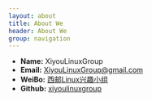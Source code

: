```yaml
---
layout: about
title: About We
header: About We
group: navigation
---
```

 * **Name:** XiyouLinuxGroup
 * **Email:** [XiyouLinuxGroup@gmail.com](XiyouLinuxGroup@gmail.com)
 * **WeiBo:** [西邮Linux兴趣小组](http://weibo.com/xylinux)
 * **Github:** [xiyoulinuxgroup](https://github.com/xiyou-linuxer)
